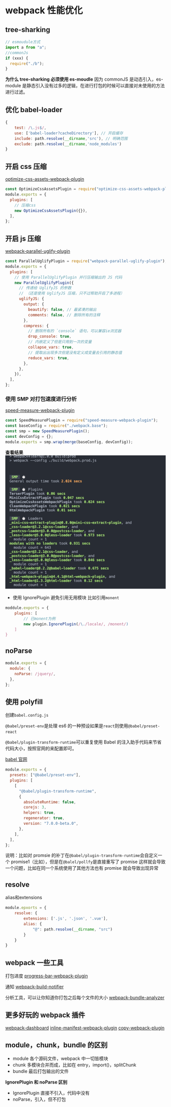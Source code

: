 # webpack 性能优化

## tree-sharking

```js
// esmoudule方式
import a from "a";
//commonJs
if (xxx) {
  require("./b");
}
```

**为什么 tree-sharking 必须使用 es-moudle**
因为 commonJS 是动态引入，es-module 是静态引入没有过多的逻辑，在进行打包的时候可以直接对未使用的方法进行过滤。

## 优化 babel-loader

```js
{
    test: /\.js$/,
    use: ['babel-loader?cacheDirectory'], // 开启缓存
    include: path.resolve(__dirname,'src'), // 明确范围
    exclude: path.resolve(__dirname,'node_modules')
}
```

## 开启 css 压缩

[optimize-css-assets-webpack-plugin](https://www.npmjs.com/package/optimize-css-assets-webpack-plugin)

```js
const OptimizeCssAssetsPlugin = require("optimize-css-assets-webpack-plugin");
module.exports = {
  plugins: [
    // 压缩css
    new OptimizeCssAssetsPlugin({}),
  ],
};
```

## 开启 js 压缩

[webpack-parallel-uglify-plugin](https://www.npmjs.com/package/webpack-parallel-uglify-plugin)

```js
const ParallelUglifyPlugin = require("webpack-parallel-uglify-plugin");
module.exports = {
  plugins: [
    // 使用 ParallelUglifyPlugin 并行压缩输出的 JS 代码
    new ParallelUglifyPlugin({
      // 传递给 UglifyJS 的参数
      // （还是使用 UglifyJS 压缩，只不过帮助开启了多进程）
      uglifyJS: {
        output: {
          beautify: false, // 最紧凑的输出
          comments: false, // 删除所有的注释
        },
        compress: {
          // 删除所有的 `console` 语句，可以兼容ie浏览器
          drop_console: true,
          // 内嵌定义了但是只用到一次的变量
          collapse_vars: true,
          // 提取出出现多次但是没有定义成变量去引用的静态值
          reduce_vars: true,
        },
      },
    }),
  ],
};
```

### 使用 SMP 对打包速度进行分析

[speed-measure-webpack-plugin](https://www.npmjs.com/package/speed-measure-webpack-plugin)

```js
const SpeedMeasurePlugin = require("speed-measure-webpack-plugin");
const baseConfig = require("./webpack.base");
const smp = new SpeedMeasurePlugin();
const devConfig = {};
module.exports = smp.wrap(merge(baseConfig, devConfig));
```

**查看结果**
![smp运行结果](./img/smp.png)

- 使用 IgnorePlugin
  避免引用无用模块
  比如引用`monent`

```js
moddule.exports = {
    plugins: [
        // 已monent为例
        new plugin.IgnorePlugin(/\./locale/, /monent/)
    ]
}
```

## noParse

```js
module.exports = {
  module: {
    noParse: /jquery/,
  },
};
```

## 使用 polyfill

创建`babel.config.js`

`@babel/preset-env`是处理 es6 的一种预设如果是`react`则使用`@babel/preset-react`

`@babel/plugin-transform-runtime`可以重复使用 Babel 的注入助手代码来节省代码大小，按照官网的来配置即可。

[babel 官网](https://www.babeljs.cn/docs/babel-plugin-transform-runtime)

```js
module.exports = {
  presets: ["@babel/preset-env"],
  plugins: [
    [
      "@babel/plugin-transform-runtime",
      {
        absoluteRuntime: false,
        corejs: 3,
        helpers: true,
        regenerator: true,
        version: "7.0.0-beta.0",
      },
    ],
  ],
};
```

说明：比如对 promsie 的补丁在`@babel/plugin-transform-runtime`会自定义一个 promise1（比如），但是在`@balel/pollfy`是直接重写了 promise 这样就会导致一个问题，比如在同一个系统使用了其他方法也有 promise 就会导致出现异常

## resolve

alias和extensions
```js
module.epxorts = {
    resolve: {
        extensions: ['.js', '.json', '.vue'],
        alias: {
            "@": path.resolve(__dirname, "src")
        }
    }
}
```

## webpack 一些工具

打包进度
[progress-bar-webpack-plugin](https://www.npmjs.com/package/progress-bar-webpack-plugin)

通知
[webpack-build-notifier](https://www.npmjs.com/package/webpack-build-notifier)

分析工具，可以让你知道你打包之后每个文件的大小
[webpack-bundle-analyzer](https://www.npmjs.com/package/webpack-bundle-analyzer)

## 更多好玩的 webpack 插件

[webpack-dashboard](https://www.npmjs.com/package/webpack-dashboard)
[inline-manifest-webpack-plugin](https://www.npmjs.com/package/inline-manifest-webpack-plugin)
[copy-webpack-plugin](https://www.npmjs.com/package/copy-webpack-plugin)

## module，chunk，bundle 的区别

- module 各个源码文件，webpack 中一切皆模块
- chunk 多模块合并而成，比如在 entry，import()，splitChunk
- bundle 最后打包输出的文件

**IgnorePlugin 和 noParse 区别**

- IgnorePlugin 直接不引入，代码中没有
- noParse，引入，但不打包

